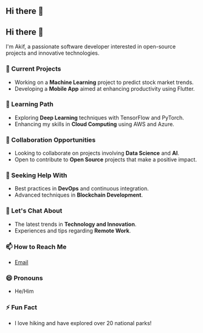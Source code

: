 ## Hi there 👋

## Hi there 👋

I'm Akif, a passionate software developer interested in open-source projects and innovative technologies.

### 🔭 Current Projects
- Working on a **Machine Learning** project to predict stock market trends.
- Developing a **Mobile App** aimed at enhancing productivity using Flutter.

### 🌱 Learning Path
- Exploring **Deep Learning** techniques with TensorFlow and PyTorch.
- Enhancing my skills in **Cloud Computing** using AWS and Azure.

### 👯 Collaboration Opportunities
- Looking to collaborate on projects involving **Data Science** and **AI**.
- Open to contribute to **Open Source** projects that make a positive impact.

### 🤔 Seeking Help With
- Best practices in **DevOps** and continuous integration.
- Advanced techniques in **Blockchain Development**.

### 💬 Let's Chat About
- The latest trends in **Technology and Innovation**.
- Experiences and tips regarding **Remote Work**.

### 📫 How to Reach Me
- [Email](mailto:akifsk007@gmail.com)
<!-- - [LinkedIn](https://www.linkedin.com/in/)
- [Twitter](https://twitter.com/y)
-->
### 😄 Pronouns
- He/Him

### ⚡ Fun Fact
- I love hiking and have explored over 20 national parks!

